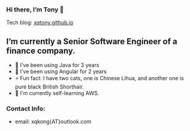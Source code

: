 ### Hi there, I’m Tony 👋

Tech blog: [xqtony.github.io](https://xqtony.github.io)

## I’m currently a Senior Software Engineer of a finance company.
- 🔭 I’ve been using Java for 3 years
- 🌱 I’ve been using Angular for 2 years
- ⚡ Fun fact: I have two cats, one is Chinese Lihua, and another one is pure black British Shorthair.
- 💬 I'm currently self-learning AWS.
### Contact Info:
- email: xqkong{AT}outlook.com
